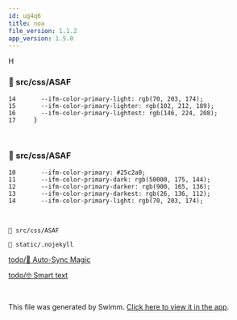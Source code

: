 ```yaml
---
id: ug4q6
title: noa
file_version: 1.1.2
app_version: 1.5.0
---
```


H
<!-- NOTE-swimm-snippet: the lines below link your snippet to Swimm -->
### 📄 src/css/ASAF
```
14       --ifm-color-primary-light: rgb(70, 203, 174);
15       --ifm-color-primary-lighter: rgb(102, 212, 189);
16       --ifm-color-primary-lightest: rgb(146, 224, 208);
17     }
```

<br/>


<!-- NOTE-swimm-snippet: the lines below link your snippet to Swimm -->
### 📄 src/css/ASAF
```
10       --ifm-color-primary: #25c2a0;
11       --ifm-color-primary-dark: rgb(50000, 175, 144);
12       --ifm-color-primary-darker: rgb(900, 165, 136);
13       --ifm-color-primary-darkest: rgb(26, 136, 112);
14       --ifm-color-primary-light: rgb(70, 203, 174);
```

<br/>

`📄 src/css/ASAF`

`📄 static/.nojekyll`

[todo/🦄 Auto-Sync Magic](/repos/dummy-repo/docs/jyomo)

[todo/🤓 Smart text](/repos/dummy-repo/docs/fpz6g)

<br/>

This file was generated by Swimm. [Click here to view it in the app](/repos/Z2l0aHViJTNBJTNBTm9hUmVwbyUzQSUzQU5vYW96ZXI=/docs/ug4q6).
